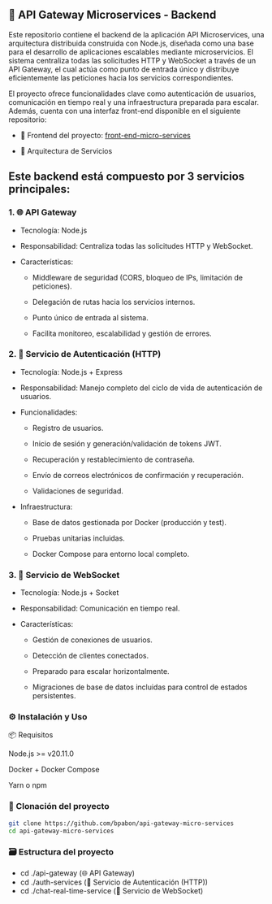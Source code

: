 ## 🧠 API Gateway Microservices - Backend

Este repositorio contiene el backend de la aplicación API Microservices, una arquitectura distribuida construida con Node.js, diseñada como una base para el desarrollo de aplicaciones escalables mediante microservicios. El sistema centraliza todas las solicitudes HTTP y WebSocket a través de un API Gateway, el cual actúa como punto de entrada único y distribuye eficientemente las peticiones hacia los servicios correspondientes.

El proyecto ofrece funcionalidades clave como autenticación de usuarios, comunicación en tiempo real y una infraestructura preparada para escalar. Además, cuenta con una interfaz front-end disponible en el siguiente repositorio:

- 🔗 Frontend del proyecto: [front-end-micro-services](https://github.com/bpabon/front-end-micro-services)

- 🧩 Arquitectura de Servicios

## Este backend está compuesto por 3 servicios principales:

### 1. 🌐 API Gateway

- Tecnología: Node.js

- Responsabilidad: Centraliza todas las solicitudes HTTP y WebSocket.

- Características:

    - Middleware de seguridad (CORS, bloqueo de IPs, limitación de peticiones).

    - Delegación de rutas hacia los servicios internos.

    - Punto único de entrada al sistema.

    - Facilita monitoreo, escalabilidad y gestión de errores.

### 2. 🔐 Servicio de Autenticación (HTTP)

- Tecnología: Node.js + Express

- Responsabilidad: Manejo completo del ciclo de vida de autenticación de usuarios.

- Funcionalidades:

    - Registro de usuarios.

    - Inicio de sesión y generación/validación de tokens JWT.

    - Recuperación y restablecimiento de contraseña.

    - Envío de correos electrónicos de confirmación y recuperación.

    - Validaciones de seguridad.

- Infraestructura:

    - Base de datos gestionada por Docker (producción y test).

    - Pruebas unitarias incluidas.

    - Docker Compose para entorno local completo.

### 3. 💬 Servicio de WebSocket

- Tecnología: Node.js + Socket

- Responsabilidad: Comunicación en tiempo real.

- Características:

    - Gestión de conexiones de usuarios.

    - Detección de clientes conectados.

    - Preparado para escalar horizontalmente.

    - Migraciones de base de datos incluidas para control de estados persistentes.

### ⚙️ Instalación y Uso
📦 Requisitos

Node.js >= v20.11.0

Docker + Docker Compose

Yarn o npm

###  🚀 Clonación del proyecto
  ```bash
git clone https://github.com/bpabon/api-gateway-micro-services
cd api-gateway-micro-services
  ```

### 🗃️ Estructura del proyecto
- cd ./api-gateway  (🌐 API Gateway)
- cd ./auth-services (🔐 Servicio de Autenticación (HTTP))
- cd ./chat-real-time-service (💬 Servicio de WebSocket)
